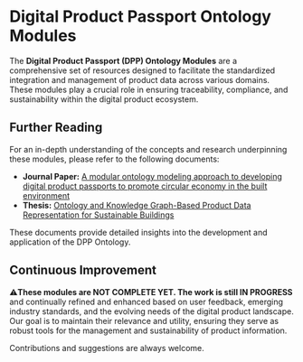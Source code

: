 # Digital Product Passport Ontology Modules

The **Digital Product Passport (DPP) Ontology Modules** are a comprehensive set of resources designed to facilitate the standardized integration and management of product data across various domains. These modules play a crucial role in ensuring traceability, compliance, and sustainability within the digital product ecosystem.

## Further Reading

For an in-depth understanding of the concepts and research underpinning these modules, please refer to the following documents:

- **Journal Paper:** [A modular ontology modeling approach to developing digital product passports to promote circular economy in the built environment](https://doi.org/10.1016/j.spc.2024.05.007)
- **Thesis:** [Ontology and Knowledge Graph-Based Product Data Representation for Sustainable Buildings](https://urn.kb.se/resolve?urn=urn:nbn:se:hj:diva-65950)

These documents provide detailed insights into the development and application of the DPP Ontology.

## Continuous Improvement

⚠️**These modules are NOT COMPLETE YET. The work is still IN PROGRESS** and continually refined and enhanced based on user feedback, emerging industry standards, and the evolving needs of the digital product landscape. Our goal is to maintain their relevance and utility, ensuring they serve as robust tools for the management and sustainability of product information.

Contributions and suggestions are always welcome. 




